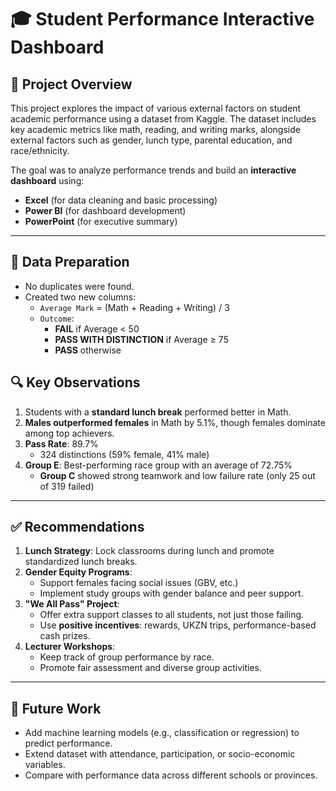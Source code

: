# 🎓 Student Performance Interactive Dashboard

## 📌 Project Overview

This project explores the impact of various external factors on student academic performance using a dataset from Kaggle. The dataset includes key academic metrics like math, reading, and writing marks, alongside external factors such as gender, lunch type, parental education, and race/ethnicity.

The goal was to analyze performance trends and build an **interactive dashboard** using:

- **Excel** (for data cleaning and basic processing)
- **Power BI** (for dashboard development)
- **PowerPoint** (for executive summary)

---

## 🧼 Data Preparation

- No duplicates were found.
- Created two new columns:
  - `Average Mark` = (Math + Reading + Writing) / 3
  - `Outcome`: 
    - **FAIL** if Average < 50  
    - **PASS WITH DISTINCTION** if Average ≥ 75  
    - **PASS** otherwise

## 🔍 Key Observations

1. Students with a **standard lunch break** performed better in Math.
2. **Males outperformed females** in Math by 5.1%, though females dominate among top achievers.
3. **Pass Rate**: 89.7%  
   - 324 distinctions (59% female, 41% male)
4. **Group E**: Best-performing race group with an average of 72.75%
   - **Group C** showed strong teamwork and low failure rate (only 25 out of 319 failed)

---

## ✅ Recommendations

1. **Lunch Strategy**: Lock classrooms during lunch and promote standardized lunch breaks.
2. **Gender Equity Programs**:
   - Support females facing social issues (GBV, etc.)
   - Implement study groups with gender balance and peer support.
3. **"We All Pass" Project**:
   - Offer extra support classes to all students, not just those failing.
   - Use **positive incentives**: rewards, UKZN trips, performance-based cash prizes.
4. **Lecturer Workshops**:
   - Keep track of group performance by race.
   - Promote fair assessment and diverse group activities.

---

## 🚀 Future Work

- Add machine learning models (e.g., classification or regression) to predict performance.
- Extend dataset with attendance, participation, or socio-economic variables.
- Compare with performance data across different schools or provinces.


